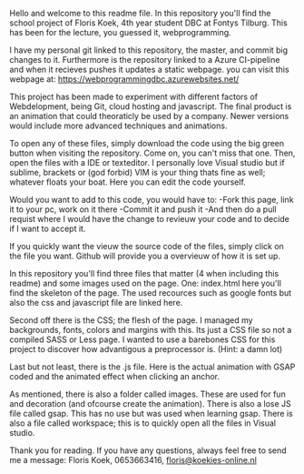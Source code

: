 Hello and welcome to this readme file.
In this repository you'll find the school project of Floris Koek, 4th year student DBC at Fontys Tilburg.
This has been for the lecture, you guessed it, webprogramming.

I have my personal git linked to this repository, the master, and commit big changes to it.
Furthermore is the repository linked to a Azure CI-pipeline and when it recieves pushes it updates a static webpage.
you can visit this webpage at:
https://webprogrammingdbc.azurewebsites.net/

This project has been made to experiment with different factors of Webdelopment, being Git, cloud hosting and javascript.
The final product is an animation that could theoraticly be used by a company.
Newer versions would include more advanced techniques and animations.

To open any of these files, simply download the code using the big green button when visiting the repository. Come on, you can't miss that one.
Then, open the files with a IDE or texteditor. I personally love Visual studio but if sublime, brackets or (god forbid) VIM is your thing thats fine as well; whatever floats your boat.
Here you can edit the code yourself.

Would you want to add to this code, you would have to:
-Fork this page, link it to your pc, work on it there
-Commit it and push it
-And then do a pull requist where I would have the change to revieuw your code and to decide if I want to accept it. 

If you quickly want the vieuw the source code of the files, simply click on the file you want. Github will provide you a overvieuw of how it is set up.

In this repository you'll find three files that matter (4 when including this readme) and some images used on the page.
One: index.html
here you'll find the skeleton of the page. The used recources such as google fonts but also the css and javascript file are linked here.

Second off there is the CSS; the flesh of the page. I managed my backgrounds, fonts, colors and margins with this.
Its just a CSS file so not a compiled SASS or Less page. I wanted to use a barebones CSS for this project to discover how advantigous a preprocessor is. (Hint: a damn lot)

Last but not least, there is the .js file. Here is the actual animation with GSAP coded and the animated effect when clicking an anchor.

As mentioned, there is also a folder called images. These are used for fun and decoration (and ofcourse create the animation). 
There is also a lose JS file called gsap. This has no use but was used when learning gsap.
There is also a file called workspace; this is to quickly open all the files in Visual studio.

Thank you for reading. If you have any questions, always feel free to send me a message:
Floris Koek, 0653663416, floris@koekies-online.nl
